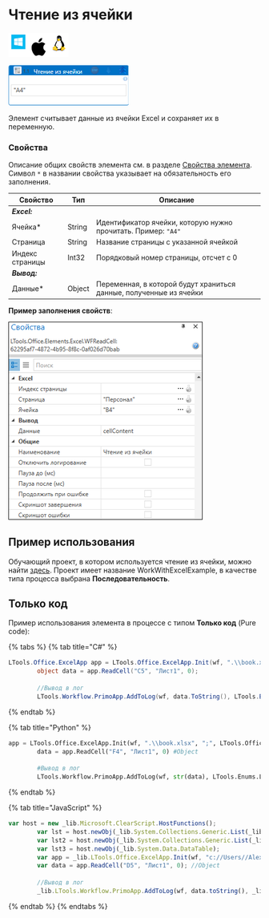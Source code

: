 # Чтение из ячейки

![](<../../../.gitbook/assets/image (100) (1) (1) (1) (1) (1) (1) (10) (177).png>)

![](<../../../.gitbook/assets/excel-read-cell.png>)

Элемент считывает данные из ячейки Excel и сохраняет их в переменную.

### Свойства
Описание общих свойств элемента см. в разделе [Свойства элемента](https://docs.primo-rpa.ru/primo-rpa/primo-studio/process/elements#svoistva-elementa).\
Символ `*` в названии свойства указывает на обязательность его заполнения.

| Свойство             | Тип                   | Описание                         |
| -------------------- | --------------------- | -------------------------------- |
| ***Excel:***  | |  |
| Ячейка\*             | String   | Идентификатор ячейки, которую нужно прочитать. Пример: `"A4"`  |
| Страница             | String   | Название страницы с указанной ячейкой |
| Индекс страницы      | Int32    | Порядковый номер страницы, отсчет с 0 |
| ***Вывод:***  | |  |
| Данные\*             | Object   | Переменная, в которой будут храниться данные, полученные из ячейки |

**Пример заполнения свойств**:

![](<../../../.gitbook/assets/excel-read-cell2.png>)

## Пример использования
Обучающий проект, в котором используется чтение из ячейки, можно найти [здесь](https://github.com/PrimoRPA/Learning/tree/master/WorkWithExcelExample). Проект имеет название WorkWithExcelExample, в качестве типа процесса выбрана **Последовательность**.

## Только код
Пример использования элемента в процессе с типом **Только код** (Pure code):
  
{% tabs %}
{% tab title="C#" %}
```csharp
LTools.Office.ExcelApp app = LTools.Office.ExcelApp.Init(wf, ".\\book.xlsx", ";", LTools.Office.Model.InteropTypes.DX);
		object data = app.ReadCell("C5", "Лист1", 0);
		
		//Вывод в лог
		LTools.Workflow.PrimoApp.AddToLog(wf, data.ToString(), LTools.Enums.LogMessageType.Info);
```
{% endtab %}

{% tab title="Python" %}
```python
app = LTools.Office.ExcelApp.Init(wf, ".\\book.xlsx", ";", LTools.Office.Model.InteropTypes.DX)
		data = app.ReadCell("F4", "Лист1", 0) #Object
		
		#Вывод в лог
		LTools.Workflow.PrimoApp.AddToLog(wf, str(data), LTools.Enums.LogMessageType.Info)
```
{% endtab %}

{% tab title="JavaScript" %}
```javascript
var host = new _lib.Microsoft.ClearScript.HostFunctions();
		var lst = host.newObj(_lib.System.Collections.Generic.List(_lib.System.Collections.Generic.List(_lib.System.String)));
		var lst2 = host.newObj(_lib.System.Collections.Generic.List(_lib.System.Collections.Generic.List(_lib.LTools.Office.Model.ExcelCellInfo)));
		var lst3 = host.newObj(_lib.System.Data.DataTable);
		var app = _lib.LTools.Office.ExcelApp.Init(wf, "c://Users//Alex//Documents//Primo//LearningPureCode//book.xlsx", ";", _lib.LTools.Office.Model.InteropTypes.DX);	
		var data = app.ReadCell("D5", "Лист1", 0); //Object
		
		//Вывод в лог
		_lib.LTools.Workflow.PrimoApp.AddToLog(wf, data.toString(), _lib.LTools.Enums.LogMessageType.Info);
```
{% endtab %}
{% endtabs %}







